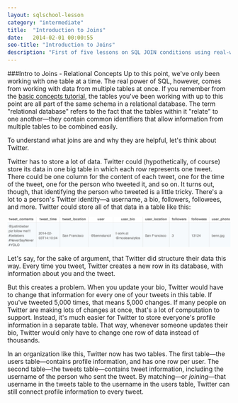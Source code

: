 ```yaml
---
layout: sqlschool-lesson
category: "intermediate"
title:  "Introduction to Joins"
date:   2014-02-01 00:00:55
seo-title: "Introduction to Joins"
description: "First of five lessons on SQL JOIN conditions using real-world examples. Free, interactive SQL tutorials to develop your data analysis skills."
---
```


###Intro to Joins - Relational Concepts
Up to this point, we've only been working with one table at a time. The real power of SQL, however, comes from working with data from multiple tables at once. If you remember from the [basic concepts tutorial](/the-basics/basic-concepts.html), the tables you've been working with up to this point are all part of the same schema in a relational database. The term "relational database" refers to the fact that the tables within it "relate" to one another&mdash;they contain common identifiers that allow information from multiple tables to be combined easily.

To understand what joins are and why they are helpful, let's think about Twitter.

Twitter has to store a lot of data. Twitter could (hypothetically, of course) store its data in one big table in which each row represents one tweet. There could be one column for the content of each tweet, one for the time of the tweet, one for the person who tweeted it, and so on. It turns out, though, that identifying the person who tweeted is a little tricky. There's a lot to a person's Twitter identity&mdash;a username, a bio, followers, followees, and more. Twitter could store all of that data in a table like this:

<img src="/images/intermediate/tweet-table.png" alt="{{ page.seo-title }}" title="{{ page.seo-title }}">

Let's say, for the sake of argument, that Twitter did structure their data this way. Every time you tweet, Twitter creates a new row in its database, with information about you and the tweet. 

But this creates a problem. When you update your bio, Twitter would have to change that information for every one of your tweets in this table. If you've tweeted 5,000 times, that means 5,000 changes. If many people on Twitter are making lots of changes at once, that's a lot of computation to support. Instead, it's much easier for Twitter to store everyone's profile information in a separate table. That way, whenever someone updates their bio, Twitter would only have to change one row of data instead of thousands.

In an organization like this, Twitter now has two tables. The first table&mdash;the users table&mdash;contains profile information, and has one row per user. The second table&mdash;the tweets table&mdash;contains tweet information, including the username of the person who sent the tweet. By matching&mdash;or *joining*&mdash;that username in the tweets table to the username in the users table, Twitter can still connect profile information to every tweet.